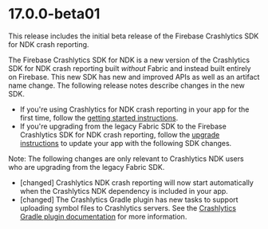 # 17.0.0-beta01

This release includes the initial beta release of the Firebase Crashlytics
SDK for NDK crash reporting.

The Firebase Crashlytics SDK for NDK is a new version of the Crashlytics
SDK for NDK crash reporting built _without_ Fabric and instead built entirely on
Firebase. This new SDK has new and improved APIs as well as an artifact name
change. The following release notes describe changes in the new SDK.

 - If you're using Crashlytics for NDK crash reporting in your app for the
 first time, follow the [getting started instructions](/docs/crashlytics/get-started-new-sdk?platform=android).
 - If you're upgrading from the legacy Fabric SDK to the
 Firebase Crashlytics SDK for NDK crash reporting, follow the
 [upgrade instructions](/docs/crashlytics/upgrade-sdk?platform=android)
 to update your app with the following SDK changes.

Note: The following changes are only relevant to Crashlytics NDK users who
are upgrading from the legacy Fabric SDK.

 - [changed] Crashlytics NDK crash reporting will now start automatically
 when the Crashlytics NDK dependency is included in your app.
 - [changed] The Crashlytics Gradle plugin has new tasks to support
 uploading symbol files to Crashlytics servers. See the
 [Crashlytics Gradle plugin documentation](/docs/crashlytics/ndk-reports-new-sdk)
 for more information.
